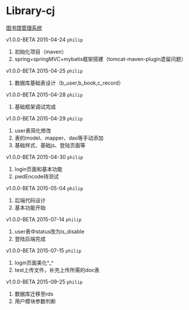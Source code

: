 # Library-cj

[图书馆管理系统](http://lib.xintuzaojiu.com)

v1.0.0-BETA 2015-04-24 ``philip``

1. 初始化项目（maven）
2. spring+springMVC+mybatis框架搭建（tomcat-maven-plugin遗留问题）

v1.0.0-BETA 2015-04-25 ``philip``

1. 数据库基础表设计（b_user,b_book,c_record）

v1.0.0-BETA 2015-04-28 ``philip``

1. 基础框架调试完成

v1.0.0-BETA 2015-04-29 ``philip``

1. user表简化修改
2. 表的model、mapper、dao等手动添加
3. 基础样式、基础js、登陆页面等

v1.0.0-BETA 2015-04-30 ``philip``

1. login页面和基本功能
2. pwdEncode待测试

v1.0.0-BETA 2015-05-04 ``philip``

1. 后端代码设计
2. 基本功能开始

v1.0.0-BETA 2015-07-14 ``philip``

1. user表中status改为is_disable
2. 登陆后端完成

v1.0.0-BETA 2015-07-15 ``philip``

1. login页面美化^_^
2. test上传文件，补充上传所需的doc表

v1.0.0-BETA 2015-09-25 ``philip``

1. 数据库迁移至rds
2. 用户模块参数判断
